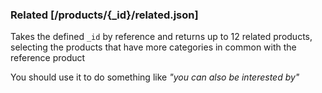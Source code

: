 ### Related [/products/{_id}/related.json]

Takes the defined `_id` by reference and returns up to 12
related products, selecting the products that have more
categories in common with the reference product

You should use it to do something like _"you can also be interested by"_
